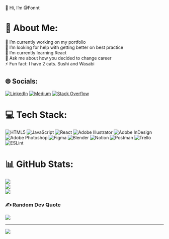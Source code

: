 👋 Hi, I’m @Fonnt
# 💫 About Me:
🔭 I’m currently working on my portfolio<br>🤝 I’m looking for help with getting better on best practice<br>🌱 I’m currently learning React<br>💬 Ask me about how you decided to change career<br>⚡ Fun fact: I have 2 cats. Sushi and Wasabi


## 🌐 Socials:
[![LinkedIn](https://img.shields.io/badge/LinkedIn-%230077B5.svg?logo=linkedin&logoColor=white)](https://linkedin.com/in/david-ballester-font-3626bb8a) [![Medium](https://img.shields.io/badge/Medium-12100E?logo=medium&logoColor=white)](https://medium.com/@dballesterfont) [![Stack Overflow](https://img.shields.io/badge/-Stackoverflow-FE7A16?logo=stack-overflow&logoColor=white)](https://stackoverflow.com/users/19384589) 

# 💻 Tech Stack:
![HTML5](https://img.shields.io/badge/html5-%23E34F26.svg?style=for-the-badge&logo=html5&logoColor=white) ![JavaScript](https://img.shields.io/badge/javascript-%23323330.svg?style=for-the-badge&logo=javascript&logoColor=%23F7DF1E) ![React](https://img.shields.io/badge/react-%2320232a.svg?style=for-the-badge&logo=react&logoColor=%2361DAFB) ![Adobe Illustrator](https://img.shields.io/badge/adobeillustrator-%23FF9A00.svg?style=for-the-badge&logo=adobeillustrator&logoColor=white) ![Adobe InDesign](https://img.shields.io/badge/Adobe%20InDesign-49021F?style=for-the-badge&logo=adobeindesign&logoColor=white) ![Adobe Photoshop](https://img.shields.io/badge/adobephotoshop-%2331A8FF.svg?style=for-the-badge&logo=adobephotoshop&logoColor=white) 	![Figma](https://img.shields.io/badge/figma-%23F24E1E.svg?style=for-the-badge&logo=figma&logoColor=white) ![Blender](https://img.shields.io/badge/blender-%23F5792A.svg?style=for-the-badge&logo=blender&logoColor=white) ![Notion](https://img.shields.io/badge/Notion-%23000000.svg?style=for-the-badge&logo=notion&logoColor=white) ![Postman](https://img.shields.io/badge/Postman-FF6C37?style=for-the-badge&logo=postman&logoColor=white) ![Trello](https://img.shields.io/badge/Trello-%23026AA7.svg?style=for-the-badge&logo=Trello&logoColor=white) ![ESLint](https://img.shields.io/badge/ESLint-4B3263?style=for-the-badge&logo=eslint&logoColor=white)
# 📊 GitHub Stats:
![](https://github-readme-stats.vercel.app/api?username=Fonnt&theme=vue-dark&hide_border=false&include_all_commits=false&count_private=false)<br/>
![](https://github-readme-streak-stats.herokuapp.com/?user=Fonnt&theme=vue-dark&hide_border=false)<br/>
![](https://github-readme-stats.vercel.app/api/top-langs/?username=Fonnt&theme=vue-dark&hide_border=false&include_all_commits=false&count_private=false&layout=compact)

### ✍️ Random Dev Quote
![](https://quotes-github-readme.vercel.app/api?type=vetical&theme=gruvbox)

---
[![](https://visitcount.itsvg.in/api?id=Fonnt&icon=2&color=1)](https://visitcount.itsvg.in)


<!---
Fonnt/Fonnt is a ✨ special ✨ repository because its `README.md` (this file) appears on your GitHub profile.
You can click the Preview link to take a look at your changes.
--->
